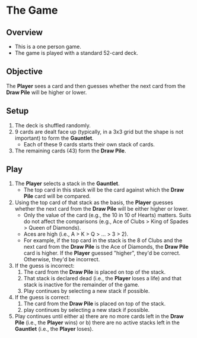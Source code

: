 # The Game 

## Overview
* This is a one person game.
* The game is played with a standard 52-card deck.

## Objective
The <b>Player</b> sees a card and then guesses whether the next card from the <b>Draw Pile</b> will be higher or lower.

## Setup
1. The deck is shuffled randomly.
1. 9 cards are dealt face up (typically, in a 3x3 grid but the shape is not important) to form the <b>Gauntlet</b>.
    * Each of these 9 cards starts their own stack of cards.
1. The remaining cards (43) form the <b>Draw Pile</b>.

## Play
1. The <b>Player</b> selects a stack in the <b>Gauntlet</b>.
    * The top card in this stack will be the card against which the <b>Draw Pile</b> card will be compared.
1. Using the top card of that stack as the basis, the <b>Player</b> guesses whether the next card from the <b>Draw Pile</b> will be either higher or lower.
    * Only the value of the card (e.g., the 10 in 10 of Hearts) matters. Suits do not affect the comparisons (e.g., Ace of Clubs > King of Spades > Queen of Diamonds).
    * Aces are high (i.e., A > K > Q > ... > 3 > 2).
    * For example, if the top card in the stack is the 8 of Clubs and the next card from the <b>Draw Pile</b> is the Ace of Diamonds, the <b>Draw Pile</b> card is higher. If the <b>Player</b> guessed "higher", they'd be correct. Otherwise, they'd be incorrect.
1. If the guess is incorrect:
    1. The card from the <b>Draw Pile</b> is placed on top of the stack.
    1. That stack is declared dead (i.e., the <b>Player</b> loses a life) and that stack is inactive for the remainder of the game.
    1. Play continues by selecting a new stack if possible.
1. If the guess is correct:
    1. The card from the <b>Draw Pile</b> is placed on top of the stack.
    1. play continues by selecting a new stack if possible. 
1. Play continues until either a) there are no more cards left in the <b>Draw Pile</b> (i.e., the <b>Player</b> wins) or b) there are no active stacks left in the <b>Gauntlet</b> (i.e., the <b>Player</b> loses).